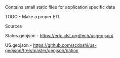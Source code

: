 Contains small static files for application specific data

TODO - Make a proper ETL

Sources

States.geojson - https://eric.clst.org/tech/usgeojson/

US.geojson - https://github.com/scdoshi/us-geojson/tree/master/geojson/nation